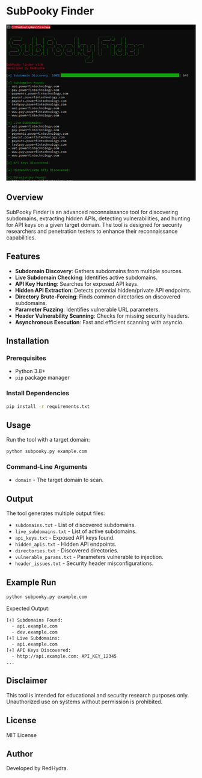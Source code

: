 # SubPooky Finder


![SubPooky Finder](Capture.PNG)

## Overview
SubPooky Finder is an advanced reconnaissance tool for discovering subdomains, extracting hidden APIs, detecting vulnerabilities, and hunting for API keys on a given target domain. The tool is designed for security researchers and penetration testers to enhance their reconnaissance capabilities.

## Features
- **Subdomain Discovery**: Gathers subdomains from multiple sources.
- **Live Subdomain Checking**: Identifies active subdomains.
- **API Key Hunting**: Searches for exposed API keys.
- **Hidden API Extraction**: Detects potential hidden/private API endpoints.
- **Directory Brute-Forcing**: Finds common directories on discovered subdomains.
- **Parameter Fuzzing**: Identifies vulnerable URL parameters.
- **Header Vulnerability Scanning**: Checks for missing security headers.
- **Asynchronous Execution**: Fast and efficient scanning with asyncio.

## Installation
### Prerequisites
- Python 3.8+
- `pip` package manager

### Install Dependencies
```sh
pip install -r requirements.txt
```

## Usage
Run the tool with a target domain:
```sh
python subpooky.py example.com
```

### Command-Line Arguments
- `domain` - The target domain to scan.

## Output
The tool generates multiple output files:
- `subdomains.txt` - List of discovered subdomains.
- `live_subdomains.txt` - List of active subdomains.
- `api_keys.txt` - Exposed API keys found.
- `hidden_apis.txt` - Hidden API endpoints.
- `directories.txt` - Discovered directories.
- `vulnerable_params.txt` - Parameters vulnerable to injection.
- `header_issues.txt` - Security header misconfigurations.

## Example Run
```sh
python subpooky.py example.com
```
Expected Output:
```
[+] Subdomains Found:
  - api.example.com
  - dev.example.com
[+] Live Subdomains:
  - api.example.com
[+] API Keys Discovered:
  - http://api.example.com: API_KEY_12345
...
```

## Disclaimer
This tool is intended for educational and security research purposes only. Unauthorized use on systems without permission is prohibited.

## License
MIT License

## Author
Developed by RedHydra.
